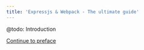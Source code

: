 ```yaml
---
title: 'Expressjs & Webpack - The ultimate guide'
---
```


@todo: Introduction

[Continue to preface](/preface)

